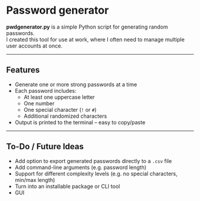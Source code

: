 # Password generator

**pwdgenerator.py** is a simple Python script for generating random passwords.  
I created this tool for use at work, where I often need to manage multiple user accounts at once.

---

## Features

- Generate one or more strong passwords at a time
- Each password includes:
  - At least one uppercase letter
  - One number
  - One special character (`!` or `#`)
  - Additional randomized characters
- Output is printed to the terminal – easy to copy/paste

---

## To-Do / Future Ideas

- Add option to export generated passwords directly to a `.csv` file
- Add command-line arguments (e.g. password length)
- Support for different complexity levels (e.g. no special characters, min/max length)
- Turn into an installable package or CLI tool
- GUI

